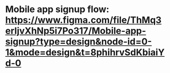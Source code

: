 # Mobile app signup flow: https://www.figma.com/file/ThMq3erIjvXhNp5i7Po317/Mobile-app-signup?type=design&node-id=0-1&mode=design&t=8phihrvSdKbiaiYd-0
